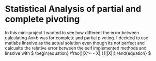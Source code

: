 # Statistical Analysis of partial and complete pivoting
In this mini-project I wanted to see how different the error between calculating Ax=b was for complete and partial pivoting. I decided to use matlabs linsolve as the actual solution even though its not perfect and calcualte the relative error between
the self implemented methods and linsolve with 
$
\begin{equation}
\frac{||X^~ - X||}{||X||}
\end{equation}
$
